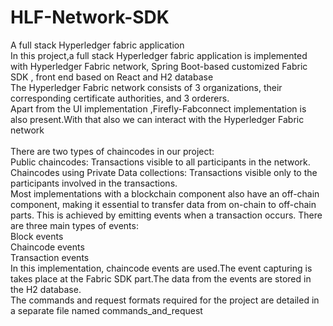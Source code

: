# HLF-Network-SDK
A full stack Hyperledger fabric application
<br>
In this project,a full stack Hyperledger fabric application is implemented with Hyperledger Fabric network, Spring Boot-based customized Fabric SDK , front end based on React and H2 database <br>
 The Hyperledger Fabric network consists of 3 organizations, their corresponding certificate authorities, and 3 orderers. <br>
Apart from the UI implementation ,Firefly-Fabconnect implementation is also present.With that also we can interact with the Hyperledger Fabric network <br>
<br>
There are two types of chaincodes in our project: <br>
Public chaincodes: Transactions visible to all participants in the network. <br>
Chaincodes using Private Data collections: Transactions visible only to the participants involved in the transactions. <br>
Most implementations with a blockchain component also have an off-chain component, making it essential to transfer data from on-chain to off-chain parts. This is achieved by emitting events when a transaction occurs. There are three main types of events:<br>
Block events <br>
Chaincode events <br>
Transaction events <br>
In this implementation, chaincode events are used.The event capturing is takes place at the Fabric SDK part.The data from the events are stored in the H2 database.
<br>
The commands and request formats required for the project are detailed in a separate file named commands_and_request
